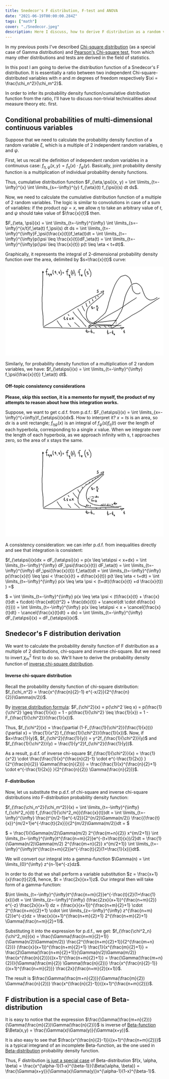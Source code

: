 ```yaml
---
title: Snedecor's F distribution, F-test and ANOVA
date: "2021-06-19T00:00:00.284Z"
tags: ["math"]
cover: "./Snedecor.jpeg"
description: Here I discuss, how to derive F distribution as a random variable, which is a ratio of two independent chi-square disributions. I'll also briefly discuss F-test and ANOVA here.
---
```


In my previous posts I've described [Chi-square distribution](/2021-06-09-1) (as a special case of Gamma distribution) and [Pearson's Chi-square test](/2021-06-17-1), from which many other distributions and tests are derived in the field of statistics.

In this post I am going to derive the distribution function of a Snedecor's F distribution. It is essentially a ratio between two independent Chi-square-distributed variables with $n$ and $m$ degrees of freedom respectively $\xi = \frac{\chi_n^2}{\chi_m^2}$.

In order to infer its probability density function/cumulative distribution function from the ratio, I'll have to discuss non-trivial technicalities about measure theory etc. first.


Conditional probabilities of multi-dimensional continuous variables
-------------------------------------------------------------------

Suppose that we need to calculate the probability density function of a random variable $\xi$, which is a multiple of 2 independent random variables, $\eta$ and $\psi$.

First, let us recall the definition of independent random variables in a continuous case: $f_{\eta, \psi}(x,y) = f_\eta(x) \cdot f_\psi(y)$. Basically, joint probability density function is a multiplication of individual probability density functions.

Thus, cumulative distribution function $F_{\eta,\psi}(x, y) = \int \limits_{t=-\infty}^{x} \int \limits_{s=-\infty}^{y} f_{\eta}(t) f_{\psi}(s) dt ds$.

Now, we need to calculate the cumulative distribution function of a multiple of 2 random variables. The logic is similar to convolutions in case of a sum of variables: if the product $\eta \psi = x$, we allow $\eta$ to take an arbitrary value of $t$, and $\psi$ should take value of $\frac{x}{t}$ then.

$F_{\eta, \psi}(x) = \int \limits_{t=-\infty}^{\infty} \int \limits_{s=-\infty}^{x/t}f_\eta(t) f_\psi(s) dt ds = \int \limits_{t=-\infty}^{\infty}F_\psi(\frac{x}{t})f_\eta(t)dt = \int \limits_{t=-\infty}^{\infty}p(\psi \leq \frac{x}{t})dF_\eta(t) = \int \limits_{t=-\infty}^{\infty}p(\psi \leq \frac{x}{t}) p(t \leq \eta < t+dt)$.

Graphically, it represents the integral of 2-dimensional probability density function over the area, delimited by $s=\frac{x}{t}$ curve:

![2-dimensional pdf](./2_dimensional_pdf.png)

Similarly, for probability density function of a multiplication of 2 random variables, we have: $f_{\eta\psi}(x) = \int \limits_{t=-\infty}^{\infty} f_\psi(\frac{x}{t}) f_\eta(t) dt$.

#### Off-topic consistency considerations

**Please, skip this section, it is a memento for myself, the product of my attempts to reason about how this integration works.**

Suppose, we want to get c.d.f. from p.d.f.: $F_{\eta\psi}(x) = \int \limits_{x=-\infty}^{+\infty}f_{\eta\psi}(x)dx$. How to interpret it? $x=ts$ is an area, so $dx$ is a unit rectangle; $f_{\eta\psi}(x)$ is an integral of $f_\psi(s)f_\eta(t)$ over the length of each hyperbola, corresponding to a single $x$ value. When we integrate over the length of each hyperbola, as we approach infinity with s, t approaches zero, so the area of x stays the same.

![2-dimensional pdf integration](2_dimensional_pdf_integration.png)

A consistency consideration: we can infer p.d.f. from inequalities directly and see that integration is consistent:

$f_{\eta\psi}(x)dx = dF_{\eta\psi}(x) = p(x \leq \eta\psi < x+dx) = \int \limits_{t=-\infty}^{\infty} dF_\psi(\frac{x}{t}) dF_\eta(t) = \int \limits_{t=-\infty}^{\infty} dF_\psi(\frac{x}{t}) f_\eta(t)dt = \int \limits_{t=-\infty}^{\infty} p(\frac{x}{t} \leq \psi < \frac{x}{t} + d\frac{x}{t}) p(t \leq \eta < t+dt) = \int \limits_{t=-\infty}^{\infty} p(x \leq \eta \psi < (t+dt)(\frac{x}{t} +d \frac{x}{t}) ) =$

$ = \int \limits_{t=-\infty}^{\infty} p(x \leq \eta \psi < (t\frac{x}{t} + \frac{x}{t}dt + t\cdot(-\frac{xdt}{t^2} + \frac{dx}{t}) + \cancel{dt \cdot d\frac{x}{t}})) = \int \limits_{t=-\infty}^{\infty} p(x \leq \eta\psi < x + \cancel{\frac{x}{t}dt} - \cancel{\frac{x}{t}dt} + dx) = \int \limits_{t=-\infty}^{\infty} dF_{\eta\psi}(x) = dF_{\eta\psi}(x)$.

Snedecor's F distribution derivation
------------------------------------

We want to calculate the probability density function of F distribution as a multiple of 2 distributions, chi-square and inverse chi-square. But we need to invert $\chi_m^2$ first to do so. We'll have to derive the probability density function of [inverse chi-square distribution](https://en.wikipedia.org/wiki/Inverse-chi-squared_distribution).

#### Inverse chi-square distribution

Recall the probability density function of chi-square distribution: $f_{\chi_n^2} = \frac{x^{\frac{n}{2}-1} e^{-x/2}}{2^{\frac{n}{2}}\Gamma(n/2)}$. 

By [inverse distribution formula](https://en.wikipedia.org/wiki/Inverse_distribution): $F_{\chi^2}(x) = p(\chi^2 \leq x) = p(\frac{1}{\chi^2} \geq \frac{1}{x}) = 1 - p(\frac{1}{\chi^2} \leq \frac{1}{x}) = 1 - F_{\frac{1}{\chi^2}}(\frac{1}{x})$. 

Thus, $f_{\chi^2}(x) = \frac{\partial (1-F_{\frac{1}{\chi^2}}(\frac{1}{x}))}{\partial x} = \frac{1}{x^2} f_{\frac{1}{\chi^2}}(\frac{1}{x})$. Now, if $x=\frac{1}{y}$, $f_{\chi^2}(\frac{1}{y}) = y^2f_{\frac{1}{\chi^2}}(y)$ and $f_{\frac{1}{\chi^2}}(y) = \frac{1}{y^2}f_{\chi^2}(\frac{1}{y})$.

As a result, p.d.f. of inverse chi-square $f_{\frac{1}{\chi^2}}(x) = \frac{1}{x^2} \cdot \frac{\frac{1}{x}^{\frac{n}{2}-1} \cdot e^{-\frac{1}{2x}} }{2^{\frac{n}{2}} \Gamma(\frac{n}{2})} = \frac{\frac{1}{x}^{\frac{n}{2}+1} \cdot e^{-\frac{1}{2x}} }{2^{\frac{n}{2}} \Gamma(\frac{n}{2})}$.


#### F-distribution

Now, let us substitute the p.d.f. of chi-square and inverse chi-square distributions into F-distribution probability density function:

$f_{\frac{\chi_n^2}{\chi_m^2}}(x) = \int \limits_{t=-\infty}^{\infty} f_{\chi^2_n}(t) f_{\frac{1}{\chi^2_m}}(\frac{x}{t})dt = \int \limits_{t=-\infty}^{\infty} \frac{t^{n/2-1}e^{-t/2}}{2^{n/2}\Gamma(n/2)} \frac{{\frac{t}{x}}^{m/2+1}e^{-\frac{t}{2x}}}{2^{m/2}\Gamma(m/2)}dt = $

$ = \frac{1}{\Gamma(n/2)\Gamma(m/2) 2^{\frac{m+n}{2}} x^{m/2+1}} \int \limits_{t=-\infty}^{\infty}t^{\frac{n+m}{2}}e^{-(t+\frac{t}{x})/2}dt = \frac{1}{\Gamma(n/2)\Gamma(m/2) 2^{\frac{m+n}{2}} x^{m/2+1}} \int \limits_{t=-\infty}^{\infty}t^{\frac{n+m}{2}}e^{-\frac{t}{2}(1+\frac{1}{x})}dt$. 

We will convert our integral into a gamma-function $\Gamma(n) = \int \limits_{0}^{\infty} z^{n-1}e^{-z}dz$.

In order to do that we shall perform a variable substitution $z = \frac{x+1}{x}\frac{t}{2}$, hence, $t = \frac{2x}{x+1}z$. Our integral then will take form of a gamma-function: 

$\int \limits_{t=-\infty}^{\infty}t^{\frac{n+m}{2}}e^{-\frac{t}{2}(1+\frac{1}{x})}dt = \int \limits_{z=-\infty}^{\infty} (\frac{2zx}{x+1})^{\frac{n+m}{2}} e^{-z} \frac{2x}{x+1} dz = (\frac{x}{x+1})^{\frac{n+m}{2}+1} \cdot 2^{\frac{n+m}{2}+1} \cdot \int \limits_{z=-\infty}^{\infty} z^{\frac{n+m}{2}}e^{-z}dz = \frac{x}{x+1}^{\frac{n+m}{2}+1} 2^{\frac{n+m}{2}+1} \Gamma(\frac{n+m}{2}+1)$.

Substituting it into the expression for p.d.f., we get: $f_{\frac{\chi^2_n}{\chi^2_m}}(x) = \frac{\Gamma(\frac{n+m}{2}+1)}{\Gamma(n/2)\Gamma(m/2)} \frac{2^{\frac{n+m}{2}+1}}{2^{\frac{m+n}{2}}} (\frac{x}{x+1})^{\frac{n+m}{2}+1} \frac{1}{x^{\frac{m}{2}+1}} = \frac{2\Gamma(\frac{n+m}{2}+1)}{\Gamma(n/2)\Gamma(m/2)} \frac{x^{\frac{n}{2}}}{(x+1)^{\frac{n+m}{2}+1}} = \frac{\Gamma(\frac{m+n}{2})}{\Gamma(\frac{m}{2}) \Gamma(\frac{n}{2})} \frac{x^{\frac{n}{2}-1}}{(x+1)^{\frac{n+m}{2}}} \frac{2x}{\frac{n+m}{2}(x+1)}$.

The result is $\frac{\Gamma(\frac{m+n}{2})}{\Gamma(\frac{m}{2}) \Gamma(\frac{n}{2})} \frac{x^{\frac{n}{2}-1}}{(x+1)^{\frac{n+m}{2}}}$.


F distribution is a special case of Beta-distribution
-----------------------------------------------------

It is easy to notice that the expression $\frac{\Gamma(\frac{m+n}{2})}{\Gamma(\frac{m}{2})\Gamma(\frac{n}{2})}$ is inverse of [Beta-function](https://en.wikipedia.org/wiki/Beta_function) $\Beta(x,y) = \frac{\Gamma(x)\Gamma(y)}{\Gamma(x+y)}$.

It is also easy to see that $\frac{x^{\frac{n}{2}-1}}{(x+1)^{\frac{n+m}{2}}}$ is a typical integrand of an incomplete Beta-function, as the one used in [Beta-distribution](https://en.wikipedia.org/wiki/Beta_distribution) probability density function.

Thus, F distribution [is just a special case](https://math.stackexchange.com/questions/713626/beta-distribution-to-f-distribution) of Beta-distribution $f(x, \alpha, \beta) = \frac{x^{\alpha-1}(1-x)^{\beta-1}}{\Beta(\alpha, \beta)} = \frac{\Gamma(x+y)}{\Gamma(x)\Gamma(y)}x^{\alpha-1}(1-x)^{\beta-1}$.
